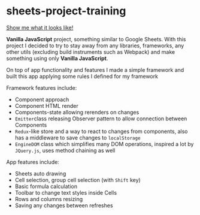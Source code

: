 # sheets-project-training

[Show me what it looks like!](https://gifted-galileo-6ef79d.netlify.app/)

**Vanilla JavaScript** project, something similar to Google Sheets.
With this project I decided to try to stay away from any libraries, frameworks, any other utils (excluding build instruments such as Webpack) and make something using only **Vanilla JavaScript**.

On top of app functionality and features I made a simple framework and built this app applying some rules I defined for my framework 

Framework features include:

- Component approach
- Component HTML render
- Components-state allowing rerenders on changes
- `Emitter`class releasing Observer pattern to allow connection between Components
- `Redux`-like store and a way to react to changes from components, also has a middleware to save changes to `localStorage`
- `EngineDOM` class which simplifies many DOM operations, inspired a lot by `JQuery.js`, uses method chaining as well


App features include: 

- Sheets auto drawing
- Cell selection, group cell selection (with `Shift` key)
- Basic formula calculation
- Toolbar to change text styles inside Cells
- Rows and columns resizing 
- Saving any changes between refreshes